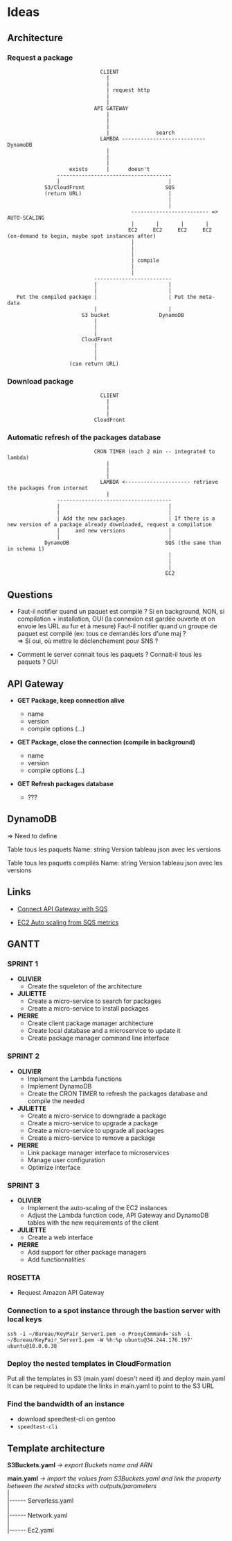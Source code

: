 # Ideas

## Architecture

### Request a package

                                  CLIENT
                                    |
                                    |
                                    | request http
                                    |
                                    |
                                API GATEWAY
                                    |
                                    |
                                    |
                                    |               search
                                  LAMBDA --------------------------- DynamoDB
                                    |
                                    |
                                    |
                        exists      |      doesn't
                    -------------------------------------
                    |                                   |
                S3/CloudFront                          SQS
                (return URL)                            |
                                                        |
                                                        |
                                            ------------------------- => AUTO-SCALING
                                            |       |       |       |
                                           EC2     EC2     EC2     EC2 (on-demand to begin, maybe spot instances after)
                                            |
                                            |
                                            |
                                            | compile
                                            |
                                            |
                                -------------------------
                                |                       |
                                |                       |
       Put the compiled package |                       | Put the meta-data
                                |                       |
                            S3 bucket                DynamoDB
                                |
                                |
                                |
                            CloudFront
                                |
                                |
                                |
                        (can return URL)




### Download package

                                  CLIENT
                                    |
                                    |
                                    |
                                CloudFront



### Automatic refresh of the packages database

                                CRON TIMER (each 2 min -- integrated to lambda)
                                    |
                                    |
                                    |
                                  LAMBDA <--------------------- retrieve the packages from internet
                                    |
                    -------------------------------------
                    |                                   |
                    |                                   |
                    | Add the new packages              | If there is a new version of a package already downloaded, request a compilation
                    |     and new versions              |
                    |                                   |
                DynamoDB                               SQS (the same than in schema 1)
                                                        |
                                                        |
                                                        |
                                                       EC2








## Questions

* Faut-il notifier quand un paquet est compilé ? Si en background, NON, si compilation + installation, OUI (la connexion est gardée ouverte et on envoie les URL au fur et à mesure)
    Faut-il notifier quand un groupe de paquet est compilé (ex: tous ce demandés lors d'une maj ?  
    => Si oui, où mettre le déclenchement pour SNS ?


* Comment le server connait tous les paquets ? Connait-il tous les paquets ? OUI


## API Gateway

* **GET Package, keep connection alive**
    * name
    * version
    * compile options (...)

* **GET Package, close the connection (compile in background)**
    * name
    * version
    * compile options (...)


* **GET Refresh packages database**
    * ???


## DynamoDB

=> Need to define

Table tous les paquets
Name: string
Version tableau json avec les versions



Table tous les paquets compilés
Name: string
Version tableau json avec les versions


## Links

* [Connect API Gateway with SQS](https://cloudhut.io/connect-aws-api-gateway-to-sqs-923cf312bf78)

* [EC2 Auto scaling from SQS metrics](https://docs.aws.amazon.com/autoscaling/ec2/userguide/as-using-sqs-queue.html)






## GANTT

### SPRINT 1
* **OLIVIER**
    * Create the squeleton of the architecture
* **JULIETTE**
    * Create a micro-service to search for packages
    * Create a micro-service to install packages
* **PIERRE**
    * Create client package manager architecture
    * Create local database and a microservice to update it
    * Create package manager command line interface

### SPRINT 2
* **OLIVIER** 
    * Implement the Lambda functions
    * Implement DynamoDB
    * Create the CRON TIMER to refresh the packages database and compile the needed
* **JULIETTE**
    * Create a micro-service to downgrade a package
    * Create a micro-service to upgrade a package
    * Create a micro-service to upgrade all packages
    * Create a micro-service to remove a package
* **PIERRE**
    * Link package manager interface to microservices
    * Manage user configuration
    * Optimize interface

### SPRINT 3
* **OLIVIER** 
    * Implement the auto-scaling of the EC2 instances
    * Adjust the Lambda function code, API Gateway and DynamoDB tables with the new requirements of the client
* **JULIETTE**
    * Create a web interface
* **PIERRE**
    * Add support for other package managers
    * Add functionnalities

### ROSETTA

* Request Amazon API Gateway


### Connection to a spot instance through the bastion server with local keys

```SHELL
ssh -i ~/Bureau/KeyPair_Server1.pem -o ProxyCommand='ssh -i ~/Bureau/KeyPair_Server1.pem -W %h:%p ubuntu@34.244.176.197' ubuntu@10.0.0.38
```

### Deploy the nested templates in CloudFormation

Put all the templates in S3 (main.yaml doesn't need it) and deploy main.yaml
It can be required to update the links in main.yaml to point to the S3 URL

### Find the bandwidth of an instance
* download speedtest-cli on gentoo
* ```speedtest-cli```



## Template architecture

**S3Buckets.yaml** *-> export Buckets name and ARN*

**main.yaml** *-> import the values from S3Buckets.yaml and link the property between the nested stacks with outputs/parameters*  
 |  
 |------ Serverless.yaml  
 |  
 |------ Network.yaml  
 |  
 |------ Ec2.yaml  

